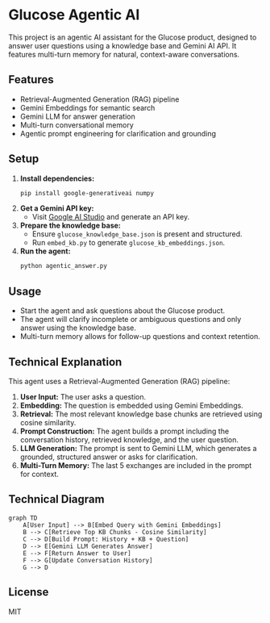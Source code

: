 # Glucose Agentic AI

This project is an agentic AI assistant for the Glucose product, designed to answer user questions using a knowledge base and Gemini AI API. It features multi-turn memory for natural, context-aware conversations.

## Features
- Retrieval-Augmented Generation (RAG) pipeline
- Gemini Embeddings for semantic search
- Gemini LLM for answer generation
- Multi-turn conversational memory
- Agentic prompt engineering for clarification and grounding

## Setup
1. **Install dependencies:**
   ```sh
   pip install google-generativeai numpy
   ```
2. **Get a Gemini API key:**
   - Visit [Google AI Studio](https://aistudio.google.com/app/apikey) and generate an API key.
3. **Prepare the knowledge base:**
   - Ensure `glucose_knowledge_base.json` is present and structured.
   - Run `embed_kb.py` to generate `glucose_kb_embeddings.json`.
4. **Run the agent:**
   ```sh
   python agentic_answer.py
   ```

## Usage
- Start the agent and ask questions about the Glucose product.
- The agent will clarify incomplete or ambiguous questions and only answer using the knowledge base.
- Multi-turn memory allows for follow-up questions and context retention.

## Technical Explanation
This agent uses a Retrieval-Augmented Generation (RAG) pipeline:
1. **User Input:** The user asks a question.
2. **Embedding:** The question is embedded using Gemini Embeddings.
3. **Retrieval:** The most relevant knowledge base chunks are retrieved using cosine similarity.
4. **Prompt Construction:** The agent builds a prompt including the conversation history, retrieved knowledge, and the user question.
5. **LLM Generation:** The prompt is sent to Gemini LLM, which generates a grounded, structured answer or asks for clarification.
6. **Multi-Turn Memory:** The last 5 exchanges are included in the prompt for context.

## Technical Diagram
```mermaid
graph TD
    A[User Input] --> B[Embed Query with Gemini Embeddings]
    B --> C[Retrieve Top KB Chunks - Cosine Similarity]
    C --> D[Build Prompt: History + KB + Question]
    D --> E[Gemini LLM Generates Answer]
    E --> F[Return Answer to User]
    F --> G[Update Conversation History]
    G --> D
```

## License
MIT 